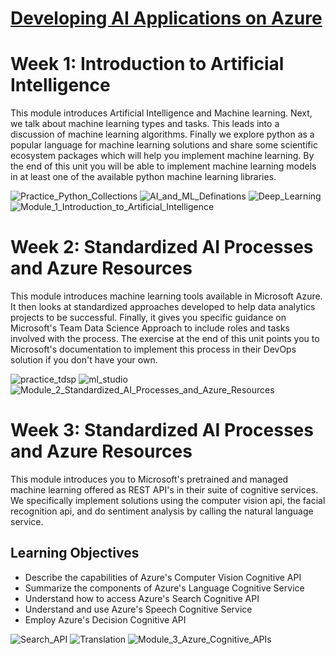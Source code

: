 # [Developing AI Applications on Azure](https://www.coursera.org/learn/developing-ai-applications-azure/home/welcome)

# Week 1: Introduction to Artificial Intelligence
This module introduces Artificial Intelligence and Machine learning. Next, we talk about machine learning types and tasks. This leads into a discussion of machine learning algorithms. Finally we explore python as a popular language for machine learning solutions and share some scientific ecosystem packages which will help you implement machine learning. By the end of this unit you will be able to implement machine learning models in at least one of the available python machine learning libraries.

![Practice_Python_Collections](/Developing_AI_Applications_on_Azure/images/Practice_Python_Collections.PNG)
![AI_and_ML_Definations](/Developing_AI_Applications_on_Azure/images/AI_and_ML_Definations.PNG)
![Deep_Learning](/Developing_AI_Applications_on_Azure/images/Deep_Learning.PNG)
![Module_1_Introduction_to_Artificial_Intelligence](/Developing_AI_Applications_on_Azure/images/Module_1_Introduction_to_Artificial_Intelligence.png)

# Week 2: Standardized AI Processes and Azure Resources
This module introduces machine learning tools available in Microsoft Azure. It then looks at standardized approaches developed to help data analytics projects to be successful. Finally, it gives you specific guidance on Microsoft's Team Data Science Approach to include roles and tasks involved with the process. The exercise at the end of this unit points you to Microsoft's documentation to implement this process in their DevOps solution if you don't have your own.

![practice_tdsp](/Developing_AI_Applications_on_Azure/images/practice_tdsp.PNG)
![ml_studio](/Developing_AI_Applications_on_Azure/images/ml_studio.PNG)
![Module_2_Standardized_AI_Processes_and_Azure_Resources](/Developing_AI_Applications_on_Azure/images/Module_2_Standardized_AI_Processes_and_Azure_Resources.png)

# Week 3: Standardized AI Processes and Azure Resources
This module introduces you to Microsoft's pretrained and managed machine learning offered as REST API's in their suite of cognitive services. We specifically implement solutions using the computer vision api, the facial recognition api, and do sentiment analysis by calling the natural language service.
## Learning Objectives
* Describe the capabilities of Azure's Computer Vision Cognitive API
* Summarize the components of Azure's Language Cognitive Service
* Understand how to access Azure's Search Cognitive API
* Understand and use Azure's Speech Cognitive Service
* Employ Azure's Decision Cognitive API

![Search_API](/Developing_AI_Applications_on_Azure/images/Search_API.PNG)
![Translation](/Developing_AI_Applications_on_Azure/images/Translation.PNG)
![Module_3_Azure_Cognitive_APIs](/Developing_AI_Applications_on_Azure/images/Module_3_Azure_Cognitive_APIs.png)
